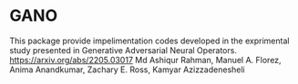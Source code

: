 # GANO
This package provide impelimentation codes developed in the exprimental study presented in
Generative Adversarial Neural Operators.
https://arxiv.org/abs/2205.03017
Md Ashiqur Rahman, Manuel A. Florez, Anima Anandkumar, Zachary E. Ross, Kamyar Azizzadenesheli 
